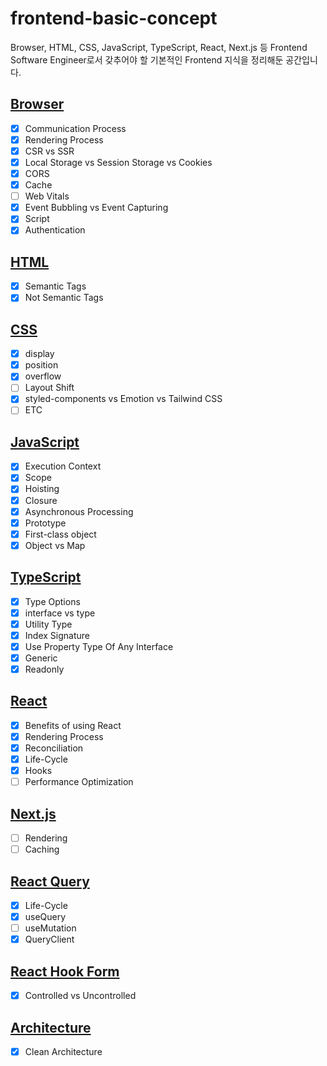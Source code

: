 # frontend-basic-concept
Browser, HTML, CSS, JavaScript, TypeScript, React, Next.js 등 Frontend Software Engineer로서 갖추어야 할 기본적인 Frontend 지식을 정리해둔 공간입니다.

## [Browser](https://github.com/sekhyuni/frontend-basic-concept/blob/main/browser/README.md)
- [x] Communication Process
- [x] Rendering Process
- [x] CSR vs SSR
- [x] Local Storage vs Session Storage vs Cookies
- [x] CORS
- [x] Cache
- [ ] Web Vitals
- [x] Event Bubbling vs Event Capturing
- [x] Script
- [x] Authentication

## [HTML](https://github.com/sekhyuni/frontend-basic-concept/blob/main/html/README.md)
- [x] Semantic Tags
- [x] Not Semantic Tags

## [CSS](https://github.com/sekhyuni/frontend-basic-concept/blob/main/css/README.md)
- [x] display
- [x] position
- [x] overflow
- [ ] Layout Shift
- [x] styled-components vs Emotion vs Tailwind CSS
- [ ] ETC

## [JavaScript](https://github.com/sekhyuni/frontend-basic-concept/blob/main/javascript/README.md)
- [x] Execution Context
- [x] Scope
- [x] Hoisting
- [x] Closure
- [x] Asynchronous Processing
- [x] Prototype
- [x] First-class object
- [x] Object vs Map

## [TypeScript](https://github.com/sekhyuni/frontend-basic-concept/blob/main/typescript/README.md)
- [x] Type Options
- [x] interface vs type
- [x] Utility Type
- [x] Index Signature
- [x] Use Property Type Of Any Interface
- [x] Generic
- [x] Readonly

## [React](https://github.com/sekhyuni/frontend-basic-concept/blob/main/react/README.md)
- [x] Benefits of using React
- [x] Rendering Process 
- [x] Reconciliation
- [x] Life-Cycle
- [x] Hooks
- [ ] Performance Optimization

## [Next.js](https://github.com/sekhyuni/frontend-basic-concept/blob/main/next.js/README.md)
- [ ] Rendering
- [ ] Caching

## [React Query](https://github.com/sekhyuni/frontend-basic-concept/blob/main/react-query/README.md)
- [x] Life-Cycle
- [x] useQuery
- [ ] useMutation
- [x] QueryClient

## [React Hook Form](https://github.com/sekhyuni/frontend-basic-concept/blob/main/react-hook-form/README.md)
- [x] Controlled vs Uncontrolled

## [Architecture](https://github.com/sekhyuni/frontend-basic-concept/blob/main/architecture/README.md)
- [x] Clean Architecture